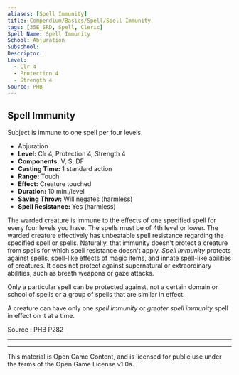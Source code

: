 ```yaml
---
aliases: [Spell Immunity]
title: Compendium/Basics/Spell/Spell Immunity
tags: [35E_SRD, Spell, Cleric]
Spell Name: Spell Immunity
School: Abjuration
Subschool: 
Descriptor: 
Level:
  - Clr 4
  - Protection 4
  - Strength 4
Source: PHB
---
```



## Spell Immunity

Subject is immune to one spell per four levels.

*   Abjuration
*   **Level:** Clr 4, Protection 4, Strength 4
*   **Components:** V, S, DF
*   **Casting Time:** 1 standard action
*   **Range:** Touch
*   **Effect:** Creature touched
*   **Duration:** 10 min./level
*   **Saving Throw:** Will negates (harmless)
*   **Spell Resistance:** Yes (harmless)

<p>The warded creature is immune to the effects of one specified spell for every four levels you have. The spells must be of 4th level or lower. The warded creature effectively has unbeatable spell resistance regarding the specified spell or spells. Naturally, that immunity doesn't protect a creature from spells for which spell resistance doesn't apply. <i>Spell immunity</i> protects against spells, spell-like effects of magic items, and innate spell-like abilities of creatures. It does not protect against supernatural or extraordinary abilities, such as breath weapons or gaze attacks.</p><p>Only a particular spell can be protected against, not a certain domain or school of spells or a group of spells that are similar in effect.</p><p>A creature can have only one <i>spell immunity</i> or <i>greater spell immunity</i> spell in effect on it at a time.</p>

Source : PHB P282

---

---

This material is Open Game Content, and is licensed for public use under
the terms of the Open Game License v1.0a.
